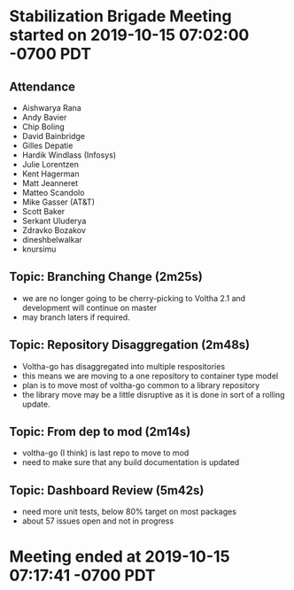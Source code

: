 # Stabilization Brigade Meeting started on 2019-10-15 07:02:00 -0700 PDT

## Attendance
- Aishwarya Rana
- Andy Bavier
- Chip Boling
- David Bainbridge
- Gilles Depatie
- Hardik Windlass (Infosys)
- Julie Lorentzen
- Kent Hagerman
- Matt Jeanneret
- Matteo Scandolo
- Mike Gasser (AT&T)
- Scott Baker
- Serkant Uluderya
- Zdravko Bozakov
- dineshbelwalkar
- knursimu

## Topic: Branching Change (2m25s)
- we are no longer going to be cherry-picking to Voltha 2.1 and development will continue on master
- may branch laters if required.

## Topic: Repository Disaggregation (2m48s)
- Voltha-go has disaggregated into multiple respositories
- this means we are moving to a one repository to container type model
- plan is to move most of voltha-go common to a library repository
- the library move may be a little disruptive as it is done in sort of a rolling update.

## Topic: From dep to mod (2m14s)
- voltha-go (I think) is last repo to move to mod
- need to make sure that any build documentation is updated

## Topic: Dashboard Review (5m42s)
- need more unit tests, below 80% target on most packages
- about 57 issues open and not in progress

# Meeting ended at 2019-10-15 07:17:41 -0700 PDT
